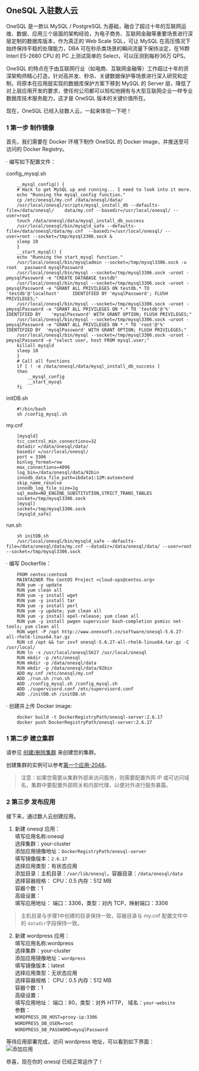 ## OneSQL 入驻数人云  

OneSQL 是一款以 MySQL / PostgreSQL 为基础，融合了超过十年的互联网运维、数据、应用三个层面的架构经验，为电子商务、互联网金融等重要场景进行深层定制的数据库版本，作为真正的 Web Scale SQL，可让 MySQL 在高压情况下始终保持平稳的处理能力，DBA 可在秒杀类场景的瞬间流量下保持淡定，在16颗 Interl E5-2680 CPU 的 PC 上测试简单的 Select，可以压测到每秒36万 QPS。  

OneSQL 的特点在于由互联网行业（如电商、互联网金融等）工作超过十年的资深架构师精心打造，针对高并发、秒杀、关键数据保护等场景进行深入研究和定制，将原本在应用层实现的数据库保护方案下移到 MySQL 的 Server 层，降低了对上层应用开发的要求，使任何公司都可以轻松地拥有与大型互联网企业一样专业数据库技术服务能力，这才是 OneSQL 版本的关键价值所在。

现在，OneSQL 已经入驻数人云，一起来体验一下吧！

<h3 id="step1">1 第一步 制作镜像</h3>

首先，我们需要在 Docker 环境下制作 OneSQL 的 Docker image，并推送至可访问的 Docker Registry。  

· 编写如下配置文件：  

config_mysql.sh

```	
	__mysql_config() {
	# Hack to get MySQL up and running... I need to look into it more.
	echo "Running the mysql_config function."
	cp /etc/onesql/my.cnf /data/onesql/data/
	/usr/local/onesql/scripts/mysql_install_db --defaults-file=/data/onesql/	data/my.cnf --basedir=/usr/local/onesql/ --user=root
	touch /data/onesql/data/mysql_install_db_success
	/usr/local/onesql/bin/mysqld_safe --defaults-file=/data/onesql/data/my.cnf 	--basedir=/usr/local/onesql/ --user=root --socket=/tmp/mysql3306.sock & 
	sleep 10
	}
	__start_mysql() {
	echo "Running the start_mysql function."
	/usr/local/onesql/bin/mysqladmin --socket=/tmp/mysql3306.sock -u root 	password mysqlPassword
	/usr/local/onesql/bin/mysql --socket=/tmp/mysql3306.sock -uroot -	pmysqlPassword -e "CREATE DATABASE testdb"
	/usr/local/onesql/bin/mysql --socket=/tmp/mysql3306.sock -uroot -	pmysqlPassword -e "GRANT ALL PRIVILEGES ON testdb.* TO 'testdb'@'localhost' 	IDENTIFIED BY 'mysqlPassword'; FLUSH PRIVILEGES;"
	/usr/local/onesql/bin/mysql --socket=/tmp/mysql3306.sock -uroot -	pmysqlPassword -e "GRANT ALL PRIVILEGES ON *.* TO 'testdb'@'%' IDENTIFIED BY 	'mysqlPassword' WITH GRANT OPTION; FLUSH PRIVILEGES;"
	/usr/local/onesql/bin/mysql --socket=/tmp/mysql3306.sock -uroot -	pmysqlPassword -e "GRANT ALL PRIVILEGES ON *.* TO 'root'@'%' IDENTIFIED BY 	'mysqlPassword' WITH GRANT OPTION; FLUSH PRIVILEGES;"
	/usr/local/onesql/bin/mysql --socket=/tmp/mysql3306.sock -uroot -	pmysqlPassword -e "select user, host FROM mysql.user;"
	killall mysqld
	sleep 10
	}
	# Call all functions
	if [ ! -e /data/onesql/data/mysql_install_db_success ]
	then
	    __mysql_config
	    __start_mysql
	fi
```

initDB.sh

```
	#!/bin/bash
	sh /config_mysql.sh
```

my.cnf

```
	[mysqld]
	tcc_control_min_connections=32
	datadir =/data/onesql/data/
	basedir =/usr/local/onesql/ 
	port = 3306
	binlog_format=row
	max_connections=4096
	log_bin=/data/onesql/data/92bin
	innodb_data_file_path=ibdata1:12M:autoextend
	skip_name_resolve
	innodb_log_file_size=1g
	sql_mode=NO_ENGINE_SUBSTITUTION,STRICT_TRANS_TABLES
	socket=/tmp/mysql3306.sock
	[mysql]
	socket=/tmp/mysql3306.sock
	[mysqld_safe]
```

run.sh

```
	sh initDB.sh
	/usr/local/onesql/bin/mysqld_safe --defaults-file=/data/onesql/data/my.cnf --datadir=/data/onesql/data/ --user=root --socket=/tmp/mysql3306.sock 
```

· 编写 Dockerfile：  

```  
	FROM centos:centos6  
	MAINTAINER The CentOS Project <cloud-ops@centos.org>  
	RUN yum -y update   
	RUN yum clean all  
	RUN yum -y install wget  
	RUN yum -y install tar  
	RUN yum -y install perl  
	RUN yum -y update; yum clean all  
	RUN yum -y install epel-release; yum clean all  
	RUN yum -y install pwgen supervisor bash-completion psmisc net-tools; yum clean all  
	RUN wget -P /opt http://www.onexsoft.cn/software/onesql-5.6.27-all-rhel6-linux64.tar.gz  
	RUN cd /opt && tar zxvf onesql-5.6.27-all-rhel6-linux64.tar.gz -C /usr/local/  
	RUN ln -s /usr/local/onesql5627 /usr/local/onesql  
	RUN mkdir -p /etc/onesql  
	RUN mkdir -p /data/onesql/data  
	RUN mkdir -p /data/onesql/data/92bin  
	ADD my.cnf /etc/onesql/my.cnf  
	ADD ./run.sh /run.sh  
	ADD ./config_mysql.sh /config_mysql.sh  
	ADD ./supervisord.conf /etc/supervisord.conf  
	ADD ./initDB.sh /initDB.sh  
```  

· 创建并上传 Docker image:  

```
	docker build -t DockerRegistryPath/onesql-server:2.6.17   
	docker push DockerRegistryPath/onesql-server:2.6.17  
```

<h3 id="step1">1 第二步 建立集群</h3>

请参见 [创建/删除集群](../function/create_delete_cluster.md) 来创建您的集群。  

创建集群的实例可以参考[第一个应用-2048](../get-started/2048.md)。

>注意：如果您需要从集群外部来访问服务，则需要配置外网 IP 或可访问域名，集群中要配置外部网关和内部代理，以便对外进行服务暴露。  

<h3 id="step2">2 第三步 发布应用</h3>    
  
接下来，通过数人云创建应用。  

1. 新建 onesql 应用：  
填写应用名称:onesql  
	选择集群：your-cluster  
	添加应用镜像地址：```DockerRegistryPath/onesql-server```  
	填写镜像版本：```2.6.17```   
	选择应用类型：有状态应用  
	添加目录：主机目录：```/var/lib/onesql```，容器目录：```/data/onesql/data```  
	选择容器规格：  CPU：0.5   内存：512 MB  
	容器个数：1  
高级设置：  
	填写应用地址：  端口：3306，类型：对内 TCP，映射端口：3306  
>主机目录与步骤1中创建的目录保持一致，容器目录与 my.cnf 配置文件中的 ```datadir```字段保持一致。  

2. 新建 wordpress 应用：  
填写应用名称:wordpress  
选择集群：your-cluster  
添加应用镜像地址：```wordpress```  
填写镜像版本：latest  
选择应用类型：无状态应用  
选择容器规格：  CPU：0.5   内存：512 MB  
容器个数：1  
高级设置：  
填写应用地址：  端口：80，类型：对外 HTTP， 域名：```your-website```  
参数：  
```WORDPRESS_DB_HOST=proxy-ip:3306```  
```WORDPRESS_DB_USER=root```  
```WORDPRESS_DB_PASSWORD=mysqlPassword```    

等待应用部署完成，访问 wordpress 地址，可以看到如下界面：  
![添加应用](wordpress.png)

恭喜，现在你的 onesql 已经正常运作了！